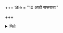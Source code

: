 +++
title = "10 अष्टौ सप्तरात्राः"

+++

<details><summary>थिते</summary>

10. There are eight seven-day-sacrifices. 
</details>

